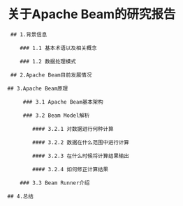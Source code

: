  # 关于Apache Beam的研究报告
	 
	 ## 1.背景信息 
		
		### 1.1 基本术语以及相关概念 
		
		### 1.2 数据处理模式 
	 
	 ## 2.Apache Beam目前发展情况 
	
	## 3.Apache Beam原理 
		 
		 ### 3.1 Apache Beam基本架构 
		 
		 ### 3.2 Beam Model解析 
			
			#### 3.2.1 对数据进行何种计算 
			
			#### 3.2.2 数据在什么范围中进行计算 
			
			#### 3.2.3 在什么时候将计算结果输出
			
			#### 3.2.4 如何修正计算结果 
		
		### 3.3 Beam Runner介绍 
	
	## 4.总结
